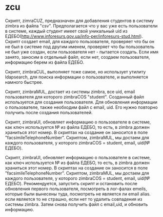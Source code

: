 # zcu

Скрипт, zimraCUZ, предназначен для добавления студентов в систему zimbra из файла "csv". Предполагается что у вас уже есть пользователи в системе, каждый студент имеет свой уникальный uid из ЕДЕБО(http://www.inforesurs.gov.ua/info-per/inforesurs-stud.html). Скрипт создает email, для каждого пользователя, проверяет что бы он не был в системе под другим именем, проверяет что бы пользователь не был уже создан, если пользователя нет - пытается создать. Если имя занято, заносим в отдельный файл, если нет, создаем пользователя, информацию берем из файла ЕДЕБО. 

Скрипт, zimbraCUL, выполняет тоже самое, но использует утилиту ldapsearch, для поиска информации о пользователе, и выполняется намного быстрее.

Скрипт, zimbraMUL, достает из системы zimbra, все uid, email пользователя для которого zimbraCOS "student". Созданный файл используется для создания пользователя. Для обновления информации о пользователе, также  необходим файл с email, uid. Его нужно повторно получить после создания пользователей. 

Скрипт, zimbraUI, обновляет информацию о пользователе в системе, как ключ используется № из файла ЕДЕБО, то есть, в zimbra должен храниться этот номер. В скриптах на создание он заносится в поле "facsimileTelephoneNumber". Скриптом, zimbraMUL, мы достаем для каждого пользователя, у которого zimbraCOS = student, email, uid(№ ЕДЕБО).  

Скрипт, zimbraUI, обновляет информацию о пользователе в системе, как ключ используется № из файла ЕДЕБО, то есть, в zimbra должен храниться этот номер. В скриптах на создание он заносится в поле "facsimileTelephoneNumber". Скриптом, zimbraMUL, мы достаем для каждого пользователя, у которого zimbraCOS = student, email, uid(№ ЕДЕБО). Рекомендуется, запустить скрипт и остановить после обновления первого пользователя, посмотреть в лог-фалах emeils, которые были вынесены туда, посмотреть не является ли email alias. если является то не страшно, если нет то удалить совпадения из системы zimbra. Затем снова получить файл с email,uid,  и обновить информацию. 
